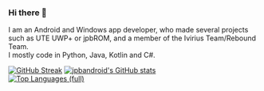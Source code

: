 ### Hi there 👋

<!--
**jpbandroid/jpbandroid** is a ✨ _special_ ✨ repository because its `README.md` (this file) appears on your GitHub profile.
-->

I am an Android and Windows app developer, who made several projects such as UTE UWP+ or jpbROM, and a member of the Ivirius Team/Rebound Team.<br>
I mostly code in Python, Java, Kotlin and C#.

[![GitHub Streak](https://github-readme-streak-stats.herokuapp.com?user=jpbandroid&theme=windows-dark&type=png)](https://git.io/streak-stats)
[![jpbandroid's GitHub stats](https://github-readme-stats.vercel.app/api?username=jpbandroid)](https://github.com/jpbandroid/jpbandroid/)<br>
[![Top Languages (full)](https://github-readme-stats.vercel.app/api/top-langs/?username=jpbandroid)](https://github.com/jpbandroid/jpbandroid/)
